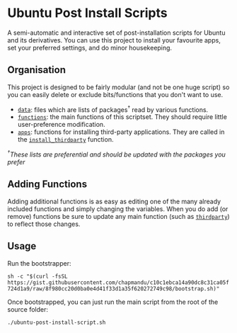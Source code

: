 Ubuntu Post Install Scripts
===========================

A semi-automatic and interactive set of post-installation scripts for Ubuntu and its derivatives. You can use this project to install your favourite apps, set your preferred settings, and do minor housekeeping.

## Organisation

This project is designed to be fairly modular (and not be one huge script) so you can easily delete or exclude bits/functions that you don't want to use.

 * [`data`](/data): files which are lists of packages<sup>&dagger;</sup> read by various functions.
 * [`functions`](/functions): the main functions of this scriptset. They should require little user-preference modification.
 * [`apps`](/functions/apps): functions for installing third-party applications. They are called in the [`install_thirdparty`](/functions/install_thirdparty) function.

*<sup>&dagger;</sup>These lists are preferential and should be updated with the packages you prefer*

## Adding Functions

Adding additional functions is as easy as editing one of the many already included functions and simply changing the variables. When you do add (or remove) functions be sure to update any main function (such as [`thirdparty`](/functions/thirdparty)) to reflect those changes.

## Usage

Run the bootstrapper:

`sh -c "$(curl -fsSL https://gist.githubusercontent.com/chapmandu/c10c1ebca14a90dc8c31ca05f724d1a9/raw/8f980cc20d0ba0e4d41f33d1a35f620272749c98/bootstrap.sh)"`

Once bootstrapped, you can just run the main script from the root of the source folder:

    ./ubuntu-post-install-script.sh
